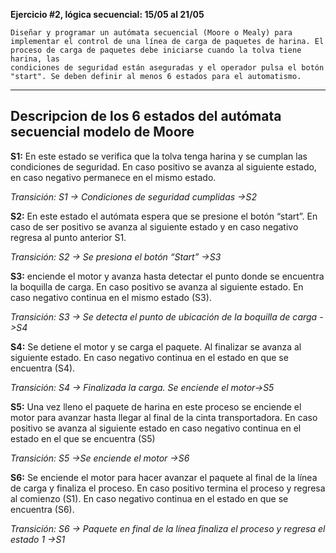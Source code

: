 **Ejercicio #2, lógica secuencial: 15/05 al 21/05**

    Diseñar y programar un autómata secuencial (Moore o Mealy) para
    implementar el control de una línea de carga de paquetes de harina. El
    proceso de carga de paquetes debe iniciarse cuando la tolva tiene harina, las
    condiciones de seguridad están aseguradas y el operador pulsa el botón
    "start". Se deben definir al menos 6 estados para el automatismo.
----------------------------------------------------------------------------------------------------------------------------------------------

## **Descripcion de los 6 estados del autómata secuencial modelo de Moore**

**S1:** En este estado se verifica que la tolva tenga harina y se cumplan las condiciones de seguridad. En caso positivo se avanza al siguiente estado, en caso negativo permanece en el mismo estado.

*Transición: S1 -> Condiciones de seguridad cumplidas ->S2*

**S2:**  En este estado el autómata espera que se presione el botón “start”. En caso de ser positivo se avanza al siguiente estado y en caso negativo regresa al punto anterior S1.

*Transición: S2 -> Se presiona el botón “Start” ->S3*

**S3:** enciende el motor y avanza hasta detectar el punto donde se encuentra la boquilla de carga. En caso positivo se avanza al siguiente estado. En caso negativo continua en el mismo estado (S3).

*Transición: S3 -> Se detecta el punto de ubicación de la boquilla de carga ->S4*

**S4:** Se detiene el motor y se carga el paquete. Al finalizar se avanza al siguiente estado. En caso negativo continua en el estado en que se encuentra (S4).

*Transición: S4 -> Finalizada la carga. Se enciende el motor->S5*

**S5:** Una vez lleno el paquete de harina en este proceso se enciende el motor para avanzar hasta llegar al final de la cinta transportadora. En caso positivo se avanza al siguiente estado en caso negativo continua en el estado en el que se encuentra (S5)

*Transición: S5 ->Se enciende el motor ->S6*

**S6:** Se enciende el motor para hacer avanzar el paquete al final de la línea de carga y finaliza el proceso.  En caso positivo termina el proceso y regresa al comienzo (S1). En caso negativo continua en el estado en que se encuentra (S6).

*Transición: S6 -> Paquete en final de la línea finaliza el proceso y regresa el estado 1 ->S1*
